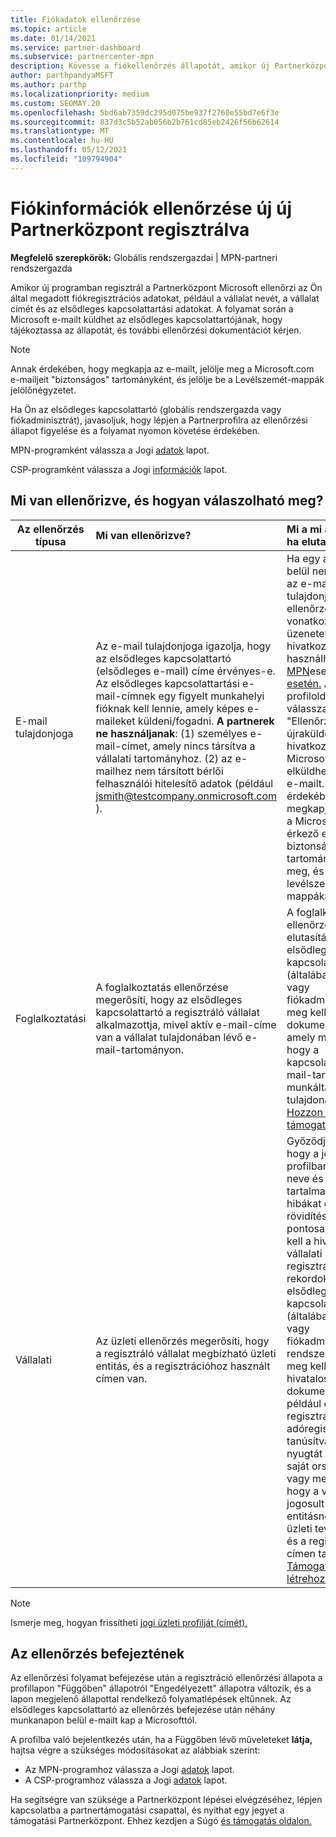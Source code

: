 ```yaml
---
title: Fiókadatok ellenőrzése
ms.topic: article
ms.date: 01/14/2021
ms.service: partner-dashboard
ms.subservice: partnercenter-mpn
description: Kövesse a fiókellenőrzés állapotát, amikor új Partnerközpont regisztrálni. További információk szükség esetén való megszabadása.
author: parthpandyaMSFT
ms.author: parthp
ms.localizationpriority: medium
ms.custom: SEOMAY.20
ms.openlocfilehash: 5bd6ab7359dc295d075be937f2760e55bd7e6f3e
ms.sourcegitcommit: 837d3c5b52ab056b2b761cd85eb2426f56b62614
ms.translationtype: MT
ms.contentlocale: hu-HU
ms.lasthandoff: 05/12/2021
ms.locfileid: "109794904"
---
```

# <a name="verify-your-account-information-when-you-enroll-in-a-new-partner-center-program"></a>Fiókinformációk ellenőrzése új új Partnerközpont regisztrálva

**Megfelelő szerepkörök:** Globális rendszergazdai | MPN-partneri rendszergazda

Amikor új programban regisztrál a Partnerközpont Microsoft ellenőrzi az Ön által megadott fiókregisztrációs adatokat, például a vállalat nevét, a vállalat címét és az elsődleges kapcsolattartási adatokat. A folyamat során a Microsoft e-mailt küldhet az elsődleges kapcsolattartójának, hogy tájékoztassa az állapotát, és további ellenőrzési dokumentációt kérjen.

>[!NOTE]
>Annak érdekében, hogy megkapja az e-mailt, jelölje meg a Microsoft.com e-mailjeit "biztonságos" tartományként, és jelölje be a Levélszemét-mappák jelölőnégyzetet.

Ha Ön az elsődleges kapcsolattartó (globális rendszergazda vagy fiókadminisztrát), javasoljuk, hogy lépjen a Partnerprofilra az ellenőrzési állapot figyelése és a folyamat nyomon követése érdekében.

MPN-programként válassza a Jogi [adatok](https://partner.microsoft.com/pcv/accountsettings/connectedpartnerprofile) lapot.

CSP-programként válassza a Jogi [információk](https://partner.microsoft.com/pcv/accountsettings/partnerprofile) lapot.


## <a name="what-is-verified-and-how-to-respond"></a>Mi van ellenőrizve, és hogyan válaszolható meg?

|**Az ellenőrzés típusa**   |**Mi van ellenőrizve?**   |**Mi a mi a mi a tenni, ha elutasítják?**   |
|----------------------------|:-----------------------------------|:--------------------------------------|
|E-mail tulajdonjoga   |Az e-mail tulajdonjoga igazolja, hogy az elsődleges kapcsolattartó (elsődleges e-mail) címe érvényes-e. Az elsődleges kapcsolattartási e-mail-címnek egy figyelt munkahelyi fióknak kell lennie, amely képes e-maileket küldeni/fogadni. **A partnerek ne használjanak**: (1) személyes e-mail-címet, amely nincs társítva a vállalati tartományhoz. (2) az e-mailhez nem társított bérlői felhasználói hitelesítő adatok (például jsmith@testcompany.onmicrosoft.com ).  |Ha egy adott napon belül nem kapja meg az e-mail tulajdonjogának ellenőrzésére vonatkozó e-mail-üzenetet, az alábbi hivatkozásokat használhatja: [MPN](https://partner.microsoft.com/pcv/accountsettings/connectedpartnerprofile)esetén, [CSP esetén.](https://partner.microsoft.com/pcv/accountsettings/partnerprofile) A profiloldalon válassza az "Ellenőrző e-mail újraküldése" hivatkozást, hogy a Microsoft újra elküldheti Önnek az e-mailt. Annak érdekében, hogy megkapja az e-mailt, a Microsoft.com-tól érkező e-mailt biztonságos tartományként jelölje meg, és ellenőrizze a levélszemét-mappákat.|
|Foglalkoztatási |A foglalkoztatás ellenőrzése megerősíti, hogy az elsődleges kapcsolattartó a regisztráló vállalat alkalmazottja, mivel aktív e-mail-címe van a vállalat tulajdonában lévő e-mail-tartományon.|A foglalkoztatás-ellenőrzés elutasítása esetén az elsődleges kapcsolattartónak (általában a globális vagy fiókadminisztrálónak) meg kell adnia a dokumentációt, amely megerősíti, hogy a kapcsolattartó e-mail-tartománya a munkáltatója tulajdonában van. [Hozzon létre egy támogatási jegyet.](https://partner.microsoft.com/dashboard/support/csp/servicerequests/create?stage=2&topicid=c34a5c81-a111-476d-11a4-81c808c37a6b)|
|Vállalati   | Az üzleti ellenőrzés megerősíti, hogy a regisztráló vállalat megbízható üzleti entitás, és a regisztrációhoz használt címen van.|Győződjön meg arról, hogy [](https://partner.microsoft.com/pcv/accountsettings/connectedpartnerprofile) a jogi üzleti profilban a vállalat neve és címe nem tartalmaz helyesírási hibákat és rövidítéseket, és pontosan egyeznie kell a hivatalos vállalati üzleti regisztrációs rekordokkal. Az elsődleges kapcsolattartónak (általában a globális vagy fiókadminisztrációs rendszergazdának) meg kell adnia a hivatalos dokumentációt, például egy üzleti regisztrációs vagy adóregisztrációs tanúsítványt vagy nyugtát a vállalat saját országában, vagy megerősítve, hogy a vállalat jogosult az adott entitásnév alapján üzleti tevékenységre, és a regisztrációs címen található. [Támogatási jegy létrehozása](https://partner.microsoft.com/dashboard/support/csp/servicerequests/create?stage=2&topicid=52ac28f3-d58f-99d9-9846-3df5a6477c54)|

>[!NOTE]
>Ismerje meg, hogyan frissítheti [jogi üzleti profilját (címét).](update-your-partner-profile.md)

## <a name="when-verification-concludes"></a>Az ellenőrzés befejeztének

Az ellenőrzési folyamat befejezése után a regisztráció ellenőrzési állapota a profillapon "Függőben" állapotról "Engedélyezett" állapotra változik, és a lapon megjelenő állapottal rendelkező folyamatlépések eltűnnek.
Az elsődleges kapcsolattartó az ellenőrzés befejezése után néhány munkanapon belül e-mailt kap a Microsofttól. 

A profilba való bejelentkezés után, ha a Függőben lévő műveleteket **látja,** hajtsa végre a szükséges módosításokat az alábbiak szerint:

- Az MPN-programhoz válassza a Jogi [adatok](https://partner.microsoft.com/pcv/accountsettings/connectedpartnerprofile) lapot.  
- A CSP-programhoz válassza a Jogi [adatok](https://partner.microsoft.com/pcv/accountsettings/partnerprofile) lapot.

Ha segítségre van szüksége a Partnerközpont lépései elvégzéséhez, lépjen kapcsolatba a partnertámogatási csapattal, és nyithat egy jegyet a támogatási Partnerközpont. Ehhez kezdjen a Súgó [és támogatás oldalon.](https://partner.microsoft.com/dashboard/support/servicerequests/create?stage=2&topicid=21655de7-7dbb-4927-33a2-f60f45feadf3)
